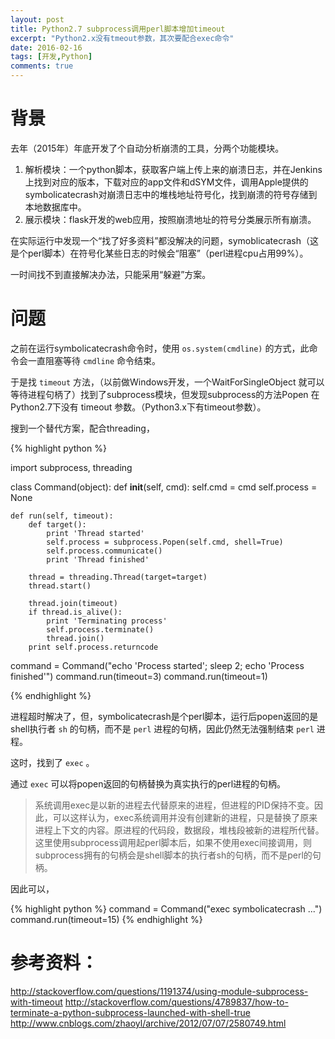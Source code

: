 ```yaml
---
layout: post
title: Python2.7 subprocess调用perl脚本增加timeout
excerpt: "Python2.x没有tmeout参数，其次要配合exec命令"
date: 2016-02-16
tags: [开发,Python]
comments: true
---
```


# 背景
去年（2015年）年底开发了个自动分析崩溃的工具，分两个功能模块。

1. 解析模块：一个python脚本，获取客户端上传上来的崩溃日志，并在Jenkins上找到对应的版本，下载对应的app文件和dSYM文件，调用Apple提供的symbolicatecrash对崩溃日志中的堆栈地址符号化，找到崩溃的符号存储到本地数据库中。
2. 展示模块：flask开发的web应用，按照崩溃地址的符号分类展示所有崩溃。

在实际运行中发现一个“找了好多资料”都没解决的问题，symoblicatecrash（这是个perl脚本）在符号化某些日志的时候会“阻塞”（perl进程cpu占用99%）。

一时间找不到直接解决办法，只能采用“躲避”方案。

# 问题

之前在运行symbolicatecrash命令时，使用 `os.system(cmdline)` 的方式，此命令会一直阻塞等待 `cmdline` 命令结束。

于是找 `timeout` 方法，（以前做Windows开发，一个WaitForSingleObject 就可以等待进程句柄了）找到了subprocess模块，但发现subprocess的方法Popen 在Python2.7下没有 timeout 参数。（Python3.x下有timeout参数）。

搜到一个替代方案，配合threading，

{% highlight python %}

import subprocess, threading

class Command(object):
    def __init__(self, cmd):
        self.cmd = cmd
        self.process = None

    def run(self, timeout):
        def target():
            print 'Thread started'
            self.process = subprocess.Popen(self.cmd, shell=True)
            self.process.communicate()
            print 'Thread finished'

        thread = threading.Thread(target=target)
        thread.start()

        thread.join(timeout)
        if thread.is_alive():
            print 'Terminating process'
            self.process.terminate()
            thread.join()
        print self.process.returncode

command = Command("echo 'Process started'; sleep 2; echo 'Process finished'")
command.run(timeout=3)
command.run(timeout=1)

{% endhighlight %}

进程超时解决了，但，symbolicatecrash是个perl脚本，运行后popen返回的是shell执行者 `sh` 的句柄，而不是 `perl` 进程的句柄，因此仍然无法强制结束 `perl` 进程。

这时，找到了 `exec` 。

通过 `exec` 可以将popen返回的句柄替换为真实执行的perl进程的句柄。

> 系统调用exec是以新的进程去代替原来的进程，但进程的PID保持不变。因此，可以这样认为，exec系统调用并没有创建新的进程，只是替换了原来进程上下文的内容。原进程的代码段，数据段，堆栈段被新的进程所代替。
这里使用subprocess调用起perl脚本后，如果不使用exec间接调用，则subprocess拥有的句柄会是shell脚本的执行者sh的句柄，而不是perl的句柄。

因此可以，

{% highlight python %}
command = Command("exec symbolicatecrash ...")
command.run(timeout=15)
{% endhighlight %}

# 参考资料：
http://stackoverflow.com/questions/1191374/using-module-subprocess-with-timeout
http://stackoverflow.com/questions/4789837/how-to-terminate-a-python-subprocess-launched-with-shell-true
http://www.cnblogs.com/zhaoyl/archive/2012/07/07/2580749.html




